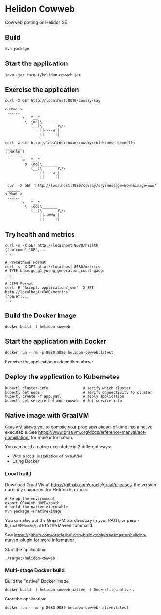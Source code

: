 
# Helidon Cowweb

Cowweb porting on Helidon SE.

## Build

```
mvn package
```

## Start the application

```
java -jar target/helidon-cowweb.jar
```

## Exercise the application

```
curl -X GET http://localhost:8080/cowsay/say
 ______
< Moo! >
 ------
        \   ^__^
         \  (oo)\_______
            (__)\       )\/\
                ||----w |
                ||     ||

curl -X GET http://localhost:8080/cowsay/think?message=Hello
 _______
( Hello )
 -------
        o   ^__^
         o  (oo)\_______
            (__)\       )\/\
                ||----w |
                ||     ||

 curl -X GET 'http://localhost:8080/cowsay/say?message=Wow!&image=www'
 ______
< Wow! >
 ------
        \   ^__^
         \  (oo)\_______
            (__)\       )\/\
                ||--WWW |
                ||     ||
```

## Try health and metrics

```
curl -s -X GET http://localhost:8080/health
{"outcome":"UP",...
. . .

# Prometheus Format
curl -s -X GET http://localhost:8080/metrics
# TYPE base:gc_g1_young_generation_count gauge
. . .

# JSON Format
curl -H 'Accept: application/json' -X GET http://localhost:8080/metrics
{"base":...
. . .

```

## Build the Docker Image

```
docker build -t helidon-cowweb .
```

## Start the application with Docker

```
docker run --rm -p 8080:8080 helidon-cowweb:latest
```

Exercise the application as described above

## Deploy the application to Kubernetes

```
kubectl cluster-info                # Verify which cluster
kubectl get pods                    # Verify connectivity to cluster
kubectl create -f app.yaml          # Deply application
kubectl get service helidon-cowweb  # Get service info
```

## Native image with GraalVM

GraalVM allows you to compile your programs ahead-of-time into a native
 executable. See https://www.graalvm.org/docs/reference-manual/aot-compilation/
 for more information.

You can build a native executable in 2 different ways:
* With a local installation of GraalVM
* Using Docker

### Local build

Download Graal VM at https://github.com/oracle/graal/releases, the version
 currently supported for Helidon is `19.0.0`.

```
# Setup the environment
export GRAALVM_HOME=/path
# build the native executable
mvn package -Pnative-image
```

You can also put the Graal VM `bin` directory in your PATH, or pass
 `-DgraalVMHome=/path` to the Maven command.

See https://github.com/oracle/helidon-build-tools/tree/master/helidon-maven-plugin
 for more information.

Start the application:

```
./target/helidon-cowweb
```

### Multi-stage Docker build

Build the "native" Docker Image

```
docker build -t helidon-cowweb-native -f Dockerfile.native .
```

Start the application:

```
docker run --rm -p 8080:8080 helidon-cowweb-native:latest
```